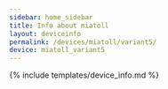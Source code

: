 ```yaml
---
sidebar: home_sidebar
title: Info about miatoll
layout: deviceinfo
permalink: /devices/miatoll/variant5/
device: miatoll_variant5
---
```

{% include templates/device_info.md %}
